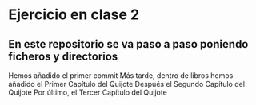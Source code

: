 # Ejercicio en clase 2
## En este repositorio se va paso a paso poniendo ficheros y directorios
Hemos añadido el primer commit
Más tarde, dentro de libros hemos añadido el Primer Capítulo del Quijote
Después el Segundo Capítulo del Quijote
Por último, el Tercer Capítulo del Quijote